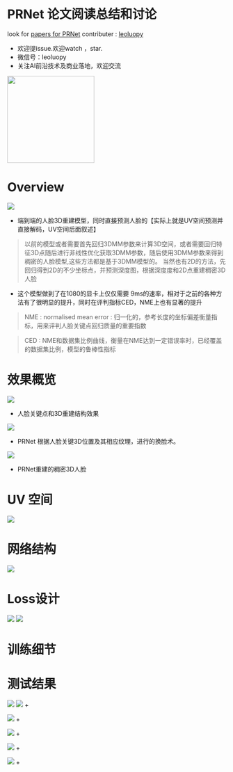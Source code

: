 

# PRNet 论文阅读总结和讨论

look for [papers for PRNet](https://arxiv.org/pdf/1803.07835.pdf)
contributer : [leoluopy](https://github.com/leoluopy)

+ 欢迎提issue.欢迎watch ，star.
+ 微信号：leoluopy
+ 关注AI前沿技术及商业落地，欢迎交流

<img width="200" height="200" src="https://github.com/leoluopy/paper_discussing/blob/master/wechat_id.jpeg"/>


# Overview
![](./prnet_overview.gif)
+ 端到端的人脸3D重建模型，同时直接预测人脸的【实际上就是UV空间预测并直接解码，UV空间后面叙述】
> 以前的模型或者需要首先回归3DMM参数来计算3D空间，或者需要回归特征3D点随后进行非线性优化获取3DMM参数，随后使用3DMM参数来得到稠密的人脸模型,这些方法都是基于3DMM模型的。
> 当然也有2D的方法，先回归得到2D的不少坐标点，并预测深度图，根据深度度和2D点重建稠密3D人脸
+ 这个模型做到了在1080的显卡上仅仅需要 9ms的速率，相对于之前的各种方法有了很明显的提升，同时在评判指标CED，NME上也有显著的提升
> NME : normalised mean error : 归一化的，参考长度的坐标偏差衡量指标，用来评判人脸关键点回归质量的重要指数

> CED : NME和数据集比例曲线，衡量在NME达到一定错误率时，已经覆盖的数据集比例，模型的鲁棒性指标

# 效果概览
![](./effect.png)
+ 人脸关键点和3D重建结构效果

![](./change_face.png)
+ PRNet 根据人脸关键3D位置及其相应纹理，进行的换脸术。

![](./mesh_ret2.png)
+ PRNet重建的稠密3D人脸

# UV 空间
![](./UV_space.png)


# 网络结构
![](./net_structure.png)


# Loss设计
![](./net_mask.png)
![](./loss.png)


# 训练细节



# 测试结果
![](./face_alignment_ret.png)
![](./face_alignment_coor_ret.png)
+

![](./face_alignment_table.png)
+

![](./face_reconstruction_ret.png)
+

![](./mesh_ret.png)
+

![](./compare_with_gt.png)
+











